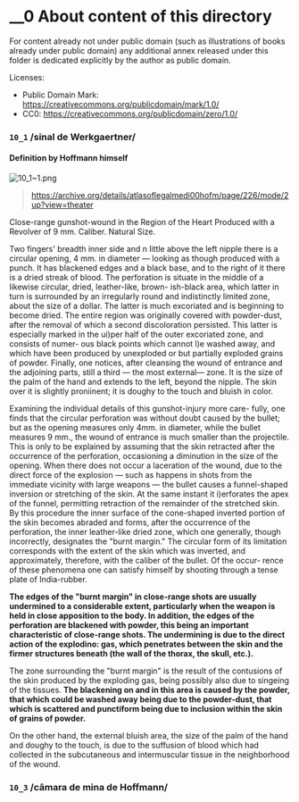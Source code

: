 # __0 About content of this directory

For content already not under public domain (such as illustrations of books already under public domain) any additional annex released under this folder is dedicated explicitly by the author as public domain.

Licenses:
- Public Domain Mark: https://creativecommons.org/publicdomain/mark/1.0/
- CC0: https://creativecommons.org/publicdomain/zero/1.0/

### `10_1` /sinal de Werkgaertner/

#### Definition by Hoffmann himself

![10_1~1.png](10_1~1~1.png)

> https://archive.org/details/atlasoflegalmedi00hofm/page/226/mode/2up?view=theater

Close-range gunshot-wound in the Region of the Heart Produced with a Revolver of 9 mm. Caliber. Natural Size.

Two fingers' breadth inner side and n little above the left nipple there is a circular opening, 4 mm. in diameter — looking as though produced with a punch. It has blackened edges and a black base, and to the right of it there is a dried streak of blood. The perforation is situate in the middle of a likewise circular, dried, leather-like, brown- ish-black area, which latter in turn is surrounded by an irregularly round and indistinctly limited zone, about the size of a dollar. The latter is much excoriated and is beginning to become dried. The entire region was originally covered with powder-dust, after the removal of which a second discoloration persisted. This latter is especially marked in the ui)per half of the outer excoriated zone, and consists of numer- ous black points which cannot l)e washed away, and which have been produced by unexploded or but partially exploded grains of powder. Finally, one notices, after cleansing the wound of entrance and the adjoining parts, still a third — the most external— zone. It is the size of the palm of the hand and extends to the left, beyond the nipple. The skin over it is slightly proniinent; it is doughy to the touch and bluish in color.

Examining the individual details of this gunshot-injury more care- fully, one finds that the circular perforation was without doubt caused by the bullet; but as the opening measures only 4mm. in diameter, while the bullet measures 9 mm., the wound of entrance is much smaller than the projectile. This is only to be explained by assuming that the skin retracted after the occurrence of the perforation, occasioning a diminution in the size of the opening. When there does not occur a laceration of the wound, due to the direct force of the explosion — such as happens in shots from the immediate vicinity with large weapons — the bullet causes a funnel-shaped inversion or stretching of the skin. At the same instant it i)erforates the apex of the funnel, permitting retraction of the remainder of the stretched skin. By this procedure the inner surface of the cone-shaped inverted portion of the skin becomes abraded and forms, after the occurrence of the perforation, the inner leather-like dried zone, which one generally, though incorrectly, designates the "burnt margin." The circular form of its limitation corresponds with the extent of the skin which was inverted, and approximately, therefore, with the caliber of the bullet. Of the occur- rence of these phenomena one can satisfy himself by shooting through a tense plate of India-rubber.

**The edges of the "burnt margin" in close-range shots are usually undermined to a considerable extent, particularly when the weapon is held in close apposition to the body. In addition, the edges of the perforation are blackened with powder, this being an important characteristic of close-range shots. The undermining is due to the direct action of the explodino: gas, which penetrates between the skin and the firmer structures beneath (the wall of the thorax, the skull, etc.).**

The zone surrounding the "burnt margin" is the result of the contusions of the skin produced by the exploding gas, being possibly also due to singeing of the tissues. **The blackening on and in this area is caused by the powder, that which could be washed away being due to the powder-dust, that which is scattered and punctiform being due to inclusion within the skin of grains of powder.**

On the other hand, the external bluish area, the size of the palm of the hand and doughy to the touch, is due to the suffusion of blood which had collected in the subcutaneous and intermuscular tissue in the neighborhood of the wound.

### `10_3` /câmara de mina de Hoffmann/
